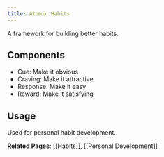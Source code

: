 ```yaml
---
title: Atomic Habits
---
```


A framework for building better habits.

## Components
- Cue: Make it obvious
- Craving: Make it attractive
- Response: Make it easy
- Reward: Make it satisfying

## Usage
Used for personal habit development.

**Related Pages**: [[Habits]], [[Personal Development]]
